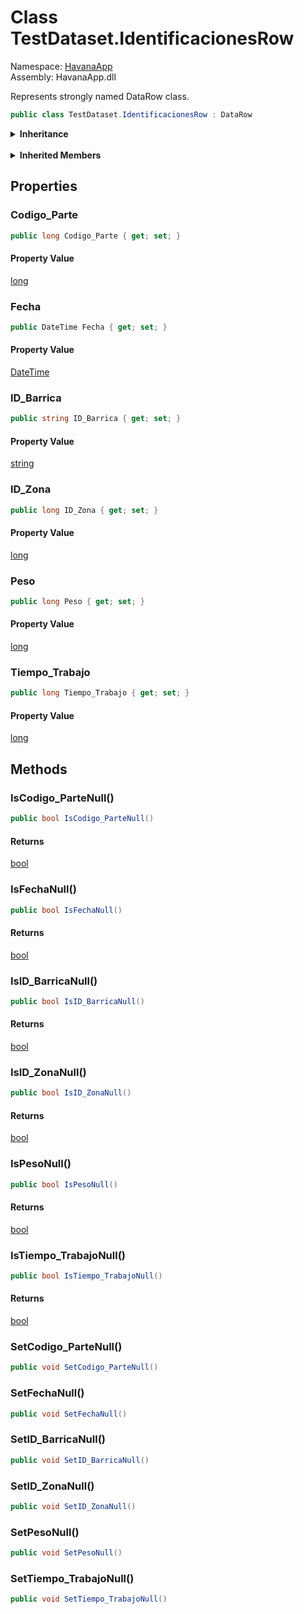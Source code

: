 # <a id="HavanaApp_TestDataset_IdentificacionesRow"></a> Class TestDataset.IdentificacionesRow

Namespace: [HavanaApp](HavanaApp.md)  
Assembly: HavanaApp.dll  

Represents strongly named DataRow class.

```csharp
public class TestDataset.IdentificacionesRow : DataRow
```

<Details>
<Summary><strong>Inheritance</strong></Summary>

[object](https://learn.microsoft.com/dotnet/api/system.object) ← 
[DataRow](https://learn.microsoft.com/dotnet/api/system.data.datarow) ← 
[TestDataset.IdentificacionesRow](HavanaApp.TestDataset.IdentificacionesRow.md)

</Details><br>

<Details>
<Summary><strong>Inherited Members</strong></Summary>

[DataRow.AcceptChanges\(\)](https://learn.microsoft.com/dotnet/api/system.data.datarow.acceptchanges), 
[DataRow.BeginEdit\(\)](https://learn.microsoft.com/dotnet/api/system.data.datarow.beginedit), 
[DataRow.CancelEdit\(\)](https://learn.microsoft.com/dotnet/api/system.data.datarow.canceledit), 
[DataRow.Delete\(\)](https://learn.microsoft.com/dotnet/api/system.data.datarow.delete), 
[DataRow.EndEdit\(\)](https://learn.microsoft.com/dotnet/api/system.data.datarow.endedit), 
[DataRow.SetColumnError\(int, string\)](https://learn.microsoft.com/dotnet/api/system.data.datarow.setcolumnerror\#system\-data\-datarow\-setcolumnerror\(system\-int32\-system\-string\)), 
[DataRow.SetColumnError\(string, string\)](https://learn.microsoft.com/dotnet/api/system.data.datarow.setcolumnerror\#system\-data\-datarow\-setcolumnerror\(system\-string\-system\-string\)), 
[DataRow.SetColumnError\(DataColumn, string\)](https://learn.microsoft.com/dotnet/api/system.data.datarow.setcolumnerror\#system\-data\-datarow\-setcolumnerror\(system\-data\-datacolumn\-system\-string\)), 
[DataRow.GetColumnError\(int\)](https://learn.microsoft.com/dotnet/api/system.data.datarow.getcolumnerror\#system\-data\-datarow\-getcolumnerror\(system\-int32\)), 
[DataRow.GetColumnError\(string\)](https://learn.microsoft.com/dotnet/api/system.data.datarow.getcolumnerror\#system\-data\-datarow\-getcolumnerror\(system\-string\)), 
[DataRow.GetColumnError\(DataColumn\)](https://learn.microsoft.com/dotnet/api/system.data.datarow.getcolumnerror\#system\-data\-datarow\-getcolumnerror\(system\-data\-datacolumn\)), 
[DataRow.ClearErrors\(\)](https://learn.microsoft.com/dotnet/api/system.data.datarow.clearerrors), 
[DataRow.GetColumnsInError\(\)](https://learn.microsoft.com/dotnet/api/system.data.datarow.getcolumnsinerror), 
[DataRow.GetChildRows\(string\)](https://learn.microsoft.com/dotnet/api/system.data.datarow.getchildrows\#system\-data\-datarow\-getchildrows\(system\-string\)), 
[DataRow.GetChildRows\(string, DataRowVersion\)](https://learn.microsoft.com/dotnet/api/system.data.datarow.getchildrows\#system\-data\-datarow\-getchildrows\(system\-string\-system\-data\-datarowversion\)), 
[DataRow.GetChildRows\(DataRelation\)](https://learn.microsoft.com/dotnet/api/system.data.datarow.getchildrows\#system\-data\-datarow\-getchildrows\(system\-data\-datarelation\)), 
[DataRow.GetChildRows\(DataRelation, DataRowVersion\)](https://learn.microsoft.com/dotnet/api/system.data.datarow.getchildrows\#system\-data\-datarow\-getchildrows\(system\-data\-datarelation\-system\-data\-datarowversion\)), 
[DataRow.GetParentRow\(string\)](https://learn.microsoft.com/dotnet/api/system.data.datarow.getparentrow\#system\-data\-datarow\-getparentrow\(system\-string\)), 
[DataRow.GetParentRow\(string, DataRowVersion\)](https://learn.microsoft.com/dotnet/api/system.data.datarow.getparentrow\#system\-data\-datarow\-getparentrow\(system\-string\-system\-data\-datarowversion\)), 
[DataRow.GetParentRow\(DataRelation\)](https://learn.microsoft.com/dotnet/api/system.data.datarow.getparentrow\#system\-data\-datarow\-getparentrow\(system\-data\-datarelation\)), 
[DataRow.GetParentRow\(DataRelation, DataRowVersion\)](https://learn.microsoft.com/dotnet/api/system.data.datarow.getparentrow\#system\-data\-datarow\-getparentrow\(system\-data\-datarelation\-system\-data\-datarowversion\)), 
[DataRow.GetParentRows\(string\)](https://learn.microsoft.com/dotnet/api/system.data.datarow.getparentrows\#system\-data\-datarow\-getparentrows\(system\-string\)), 
[DataRow.GetParentRows\(string, DataRowVersion\)](https://learn.microsoft.com/dotnet/api/system.data.datarow.getparentrows\#system\-data\-datarow\-getparentrows\(system\-string\-system\-data\-datarowversion\)), 
[DataRow.GetParentRows\(DataRelation\)](https://learn.microsoft.com/dotnet/api/system.data.datarow.getparentrows\#system\-data\-datarow\-getparentrows\(system\-data\-datarelation\)), 
[DataRow.GetParentRows\(DataRelation, DataRowVersion\)](https://learn.microsoft.com/dotnet/api/system.data.datarow.getparentrows\#system\-data\-datarow\-getparentrows\(system\-data\-datarelation\-system\-data\-datarowversion\)), 
[DataRow.HasVersion\(DataRowVersion\)](https://learn.microsoft.com/dotnet/api/system.data.datarow.hasversion), 
[DataRow.IsNull\(int\)](https://learn.microsoft.com/dotnet/api/system.data.datarow.isnull\#system\-data\-datarow\-isnull\(system\-int32\)), 
[DataRow.IsNull\(string\)](https://learn.microsoft.com/dotnet/api/system.data.datarow.isnull\#system\-data\-datarow\-isnull\(system\-string\)), 
[DataRow.IsNull\(DataColumn\)](https://learn.microsoft.com/dotnet/api/system.data.datarow.isnull\#system\-data\-datarow\-isnull\(system\-data\-datacolumn\)), 
[DataRow.IsNull\(DataColumn, DataRowVersion\)](https://learn.microsoft.com/dotnet/api/system.data.datarow.isnull\#system\-data\-datarow\-isnull\(system\-data\-datacolumn\-system\-data\-datarowversion\)), 
[DataRow.RejectChanges\(\)](https://learn.microsoft.com/dotnet/api/system.data.datarow.rejectchanges), 
[DataRow.SetNull\(DataColumn\)](https://learn.microsoft.com/dotnet/api/system.data.datarow.setnull), 
[DataRow.SetParentRow\(DataRow\)](https://learn.microsoft.com/dotnet/api/system.data.datarow.setparentrow\#system\-data\-datarow\-setparentrow\(system\-data\-datarow\)), 
[DataRow.SetParentRow\(DataRow, DataRelation\)](https://learn.microsoft.com/dotnet/api/system.data.datarow.setparentrow\#system\-data\-datarow\-setparentrow\(system\-data\-datarow\-system\-data\-datarelation\)), 
[DataRow.SetAdded\(\)](https://learn.microsoft.com/dotnet/api/system.data.datarow.setadded), 
[DataRow.SetModified\(\)](https://learn.microsoft.com/dotnet/api/system.data.datarow.setmodified), 
[DataRow.RowError](https://learn.microsoft.com/dotnet/api/system.data.datarow.rowerror), 
[DataRow.RowState](https://learn.microsoft.com/dotnet/api/system.data.datarow.rowstate), 
[DataRow.Table](https://learn.microsoft.com/dotnet/api/system.data.datarow.table), 
[DataRow.this\[int\]](https://learn.microsoft.com/dotnet/api/system.data.datarow.item), 
[DataRow.this\[string\]](https://learn.microsoft.com/dotnet/api/system.data.datarow.item), 
[DataRow.this\[DataColumn\]](https://learn.microsoft.com/dotnet/api/system.data.datarow.item), 
[DataRow.this\[int, DataRowVersion\]](https://learn.microsoft.com/dotnet/api/system.data.datarow.item), 
[DataRow.this\[string, DataRowVersion\]](https://learn.microsoft.com/dotnet/api/system.data.datarow.item), 
[DataRow.this\[DataColumn, DataRowVersion\]](https://learn.microsoft.com/dotnet/api/system.data.datarow.item), 
[DataRow.ItemArray](https://learn.microsoft.com/dotnet/api/system.data.datarow.itemarray), 
[DataRow.HasErrors](https://learn.microsoft.com/dotnet/api/system.data.datarow.haserrors), 
[object.ToString\(\)](https://learn.microsoft.com/dotnet/api/system.object.tostring), 
[object.Equals\(object\)](https://learn.microsoft.com/dotnet/api/system.object.equals\#system\-object\-equals\(system\-object\)), 
[object.Equals\(object, object\)](https://learn.microsoft.com/dotnet/api/system.object.equals\#system\-object\-equals\(system\-object\-system\-object\)), 
[object.ReferenceEquals\(object, object\)](https://learn.microsoft.com/dotnet/api/system.object.referenceequals), 
[object.GetHashCode\(\)](https://learn.microsoft.com/dotnet/api/system.object.gethashcode), 
[object.GetType\(\)](https://learn.microsoft.com/dotnet/api/system.object.gettype), 
[object.MemberwiseClone\(\)](https://learn.microsoft.com/dotnet/api/system.object.memberwiseclone)

</Details>

## Properties

### <a id="HavanaApp_TestDataset_IdentificacionesRow_Codigo_Parte"></a> Codigo\_Parte

```csharp
public long Codigo_Parte { get; set; }
```

#### Property Value

 [long](https://learn.microsoft.com/dotnet/api/system.int64)

### <a id="HavanaApp_TestDataset_IdentificacionesRow_Fecha"></a> Fecha

```csharp
public DateTime Fecha { get; set; }
```

#### Property Value

 [DateTime](https://learn.microsoft.com/dotnet/api/system.datetime)

### <a id="HavanaApp_TestDataset_IdentificacionesRow_ID_Barrica"></a> ID\_Barrica

```csharp
public string ID_Barrica { get; set; }
```

#### Property Value

 [string](https://learn.microsoft.com/dotnet/api/system.string)

### <a id="HavanaApp_TestDataset_IdentificacionesRow_ID_Zona"></a> ID\_Zona

```csharp
public long ID_Zona { get; set; }
```

#### Property Value

 [long](https://learn.microsoft.com/dotnet/api/system.int64)

### <a id="HavanaApp_TestDataset_IdentificacionesRow_Peso"></a> Peso

```csharp
public long Peso { get; set; }
```

#### Property Value

 [long](https://learn.microsoft.com/dotnet/api/system.int64)

### <a id="HavanaApp_TestDataset_IdentificacionesRow_Tiempo_Trabajo"></a> Tiempo\_Trabajo

```csharp
public long Tiempo_Trabajo { get; set; }
```

#### Property Value

 [long](https://learn.microsoft.com/dotnet/api/system.int64)

## Methods

### <a id="HavanaApp_TestDataset_IdentificacionesRow_IsCodigo_ParteNull"></a> IsCodigo\_ParteNull\(\)

```csharp
public bool IsCodigo_ParteNull()
```

#### Returns

 [bool](https://learn.microsoft.com/dotnet/api/system.boolean)

### <a id="HavanaApp_TestDataset_IdentificacionesRow_IsFechaNull"></a> IsFechaNull\(\)

```csharp
public bool IsFechaNull()
```

#### Returns

 [bool](https://learn.microsoft.com/dotnet/api/system.boolean)

### <a id="HavanaApp_TestDataset_IdentificacionesRow_IsID_BarricaNull"></a> IsID\_BarricaNull\(\)

```csharp
public bool IsID_BarricaNull()
```

#### Returns

 [bool](https://learn.microsoft.com/dotnet/api/system.boolean)

### <a id="HavanaApp_TestDataset_IdentificacionesRow_IsID_ZonaNull"></a> IsID\_ZonaNull\(\)

```csharp
public bool IsID_ZonaNull()
```

#### Returns

 [bool](https://learn.microsoft.com/dotnet/api/system.boolean)

### <a id="HavanaApp_TestDataset_IdentificacionesRow_IsPesoNull"></a> IsPesoNull\(\)

```csharp
public bool IsPesoNull()
```

#### Returns

 [bool](https://learn.microsoft.com/dotnet/api/system.boolean)

### <a id="HavanaApp_TestDataset_IdentificacionesRow_IsTiempo_TrabajoNull"></a> IsTiempo\_TrabajoNull\(\)

```csharp
public bool IsTiempo_TrabajoNull()
```

#### Returns

 [bool](https://learn.microsoft.com/dotnet/api/system.boolean)

### <a id="HavanaApp_TestDataset_IdentificacionesRow_SetCodigo_ParteNull"></a> SetCodigo\_ParteNull\(\)

```csharp
public void SetCodigo_ParteNull()
```

### <a id="HavanaApp_TestDataset_IdentificacionesRow_SetFechaNull"></a> SetFechaNull\(\)

```csharp
public void SetFechaNull()
```

### <a id="HavanaApp_TestDataset_IdentificacionesRow_SetID_BarricaNull"></a> SetID\_BarricaNull\(\)

```csharp
public void SetID_BarricaNull()
```

### <a id="HavanaApp_TestDataset_IdentificacionesRow_SetID_ZonaNull"></a> SetID\_ZonaNull\(\)

```csharp
public void SetID_ZonaNull()
```

### <a id="HavanaApp_TestDataset_IdentificacionesRow_SetPesoNull"></a> SetPesoNull\(\)

```csharp
public void SetPesoNull()
```

### <a id="HavanaApp_TestDataset_IdentificacionesRow_SetTiempo_TrabajoNull"></a> SetTiempo\_TrabajoNull\(\)

```csharp
public void SetTiempo_TrabajoNull()
```

